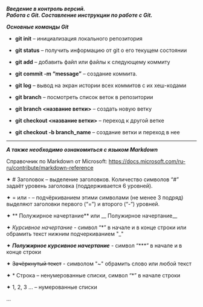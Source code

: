 *__Введение в контроль версий.  
Работа с Git. Составление инструкции по работе с Git.__*

*__Основные команды Git__*

* __git init__ – инициализация локального репозитория  

* __git status__ – получить информацию от git о его текущем состоянии  

* __git add__ – добавить файл или файлы к следующему коммиту  

* __git commit -m “message”__ – создание коммита.  

* __git log__ – вывод на экран истории всех коммитов с их хеш-кодами  

* __git branch__ – посмотреть список веток в репозитории  

* __git branch <название ветки>__ – создать новую ветку  

* __git checkout <название ветки>__ – переход к другой ветке  

* __git checkout -b branch_name__  –  создание ветки и переход  в нее  


---  

___А также необходимо ознакомиться с языком Markdown___

Справочник по Markdown от Microsoft:
https://docs.microsoft.com/ru-ru/contribute/markdown-reference

✦	# Заголовок – выделение заголовков. Количество символов “#” задаёт уровень заголовка  (поддерживается 6 уровней).  

✦	= или - – подчёркиванием этими символами (не менее 3 подряд) выделяют заголовки  первого (“=”) и второго (“-”) уровней.  

✦	** Полужирное начертание** или __ Полужирное начертание__  

✦	*Курсивное начертание* - символ “*” в начале и в конце строки или обрамить текст нижним подчеркиванием "_"

✦	***Полужирное курсивное начертание*** - символ “***” в начале и в конце строки  

✦	~~Зачёркнутый текст~~  - символом "~" обрамить слово или любой текст

✦	* Строка – ненумерованные списки, символ “*” в начале строки  

✦	1, 2, 3 … – нумерованные списки  

...
